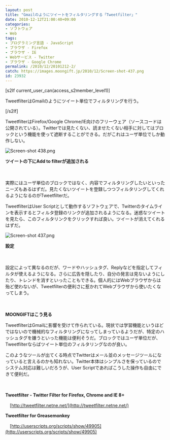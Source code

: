 ```yaml
---
layout: post
title: "Gmailのようにツイートをフィルタリングする「Tweetfilter」"
date: 2010-12-12T21:00:40+09:00
categories:
- ソフトウェア
- Web
tags: 
- プログラミング言語 - JavaScript
- ブラウザ - Firefox
- ブラウザ - IE
- Webサービス - Twitter
- ブラウザ - Google Chrome
permalink: /2010/12/20101212-2/
catch: https://images.moongift.jp/2010/12/Screen-shot-437.png
id: 23932
---
```

[s2If current\_user\_can(access\_s2member\_level1)]

TweetfilterはGmailのようにツイート単位でフィルタリングを行う。

[/s2If]  

TweetfilterはFirefox/Google Chrome/IE向けのフリーウェア（ソースコードは公開されている）。Twitterでは見たくない、読ませたくない相手に対してはブロックという機能を使って遮断することができる。だがこれはユーザ単位でしか動作しない。

  

![Screen-shot 438.png](https://images.moongift.jp/2010/12/Screen-shot-438.png)  
  
**ツイートの下にAdd to filterが追加される**

  

　

  

実際にはユーザ単位のブロックではなく、内容でフィルタリングしたいといったニーズもあるはずだ。見たくないツイートを登録しつつフィルタリングしてくれるようになるのがTweetfilterだ。

  
<!--more-->

TweetfilterはUser Scriptとして動作するソフトウェアで、Twitterのタイムラインを表示するとフィルタ登録のリンクが追加されるようになる。迷惑なツイートを見たら、このフィルタリンクをクリックすれば良い。ツイートが消えてくれるはずだ。

  

![Screen-shot 437.png](https://images.moongift.jp/2010/12/Screen-shot-437.png)  
  
**設定**

  

　&nbsp;&nbsp;

  

設定によって異なるのだが、ワードやハッシュタグ、Replyなどを指定してフィルタが使えるようになる。さらに広告を隠したり、自分の発言は見ないようにしたり、トレンドを消すといったこともできる。個人的にはWebブラウザからは殆ど使わないが、Tweetfilterの便利さに惹かれてWebブラウザから使いたくなってしまう。

  
  
  

　

  

**MOONGIFTはこう見る**

  

TweetfilterはGmailに影響を受けて作られている。現状では学習機能というほどではないので機械的なフィルタリングになってしまっているようだが、特定のハッシュタグを嫌うといった機能は便利そうだ。ブロックではユーザ単位だが、Tweetfilterならばツイート単位のフィルタリングなのが良い。

  

このようなツールが出てくる時点でTwitterはメール並のメッセージツールになっていると言えるのかも知れない。Twitter本体はシンプルさを保っているのでシステム対応は難しいだろうが、User Scriptであればこうした操作も自由にできて便利だ。

  

　

  

**Tweetfilter - Twitter Filter for Firefox, Chrome and IE 8+**  
  
　[http://tweetfilter.netne.net/](http://tweetfilter.netne.net/)

  

**Tweetfilter for Greasemonkey**  
  
　[http://userscripts.org/scripts/show/49905](http://userscripts.org/scripts/show/49905)

  
